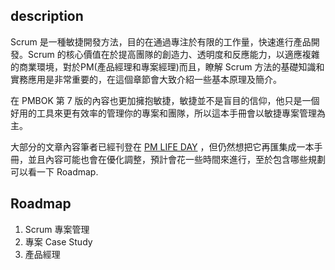 
## description

Scrum 是一種敏捷開發方法，目的在通過專注於有限的工作量，快速進行產品開發。Scrum
的核心價值在於提高團隊的創造力、透明度和反應能力，以適應複雜的商業環境，對於PM(產品經理和專案經理)而且，瞭解 Scrum
方法的基礎知識和實務應用是非常重要的，在這個章節會大致介紹一些基本原理及簡介。

在 PMBOK 第 7 版的內容也更加擁抱敏捷，敏捷並不是盲目的信仰，他只是一個好用的工具來更有效率的管理你的專案和團隊，所以這本手冊會以敏捷專案管理為主。

大部分的文章內容筆者已經刊登在 [PM LIFE DAY](https://pmlife.day/project) ，但仍然想把它再匯集成一本手冊，並且內容可能也會在優化調整，預計會花一些時間來進行，至於包含哪些規劃可以看一下 Roadmap.


## Roadmap

1. Scrum 專案管理
2. 專案 Case Study
3. 產品經理